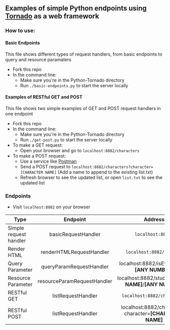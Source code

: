 ## Examples of simple Python endpoints using [Tornado](https://www.tornadoweb.org/en/stable/) as a web framework

### How to use:

#### Basic Endpoints
This file shows different types of request handlers, from basic endpoints to query and resource paramaters
- Fork this repo
- In the command line:
  - Make sure you're in the Python-Tornado directory
  - Run `./basic-endpoints.py` to start the server locally

#### Examples of RESTful GET and POST
This file shows two simple examples of GET and POST request handlers in one endpoint
- Fork this repo
- In the command line:
  - Make sure you're in the Python-Tornado directory
  - Run `./get-post.py` to start the server locally
- To make a GET request:
  - Open your browser and go to `localhost:8882/characters`
- To make a POST request:
  - Use a service like [Postman](https://www.getpostman.com/)
  - Send a POST request to `localhost:8882/characters?character=[CHARACTER NAME]` (Add a name to append to the existing list.txt)
  - Refresh browser to see the updated list, or open `list.txt` to see the updated list

### Endpoints
- Visit `localhost:8882` on your browser

|Type | Endpoint | Address | Example |
|--- | :---: | :---: | :---: |
Simple request handler | basicRequestHandler | `localhost:8882/` | 
Render HTML | renderHTMLRequestHandler | `localhost:8882/animals` | 
Query Parameter | queryParamRequestHandler | localhost:8882/isEven?num=__[ANY NUMBER]__ | `localhost:8882/isEven?num=3`
Resource Parameter | resourceParamRequestHandler | localhost:8882/students/__[ANY NAME]__/__[ANY NUMBER]__ | `localhost:8882/students/francesca/123`
RESTful GET | listRequestHandler | `localhost:8882/characters` |
RESTful POST | listRequestHandler | localhost:8882/characters?character=__[CHARACTER NAME]__ | `localhost:8882/characters?character=Riker`
